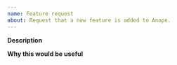 ```yaml
---
name: Feature request
about: Request that a new feature is added to Anope.
---
```


<!--
Please fill in the template below. It will help us process your feature request a lot faster.
-->

**Description**



**Why this would be useful**

